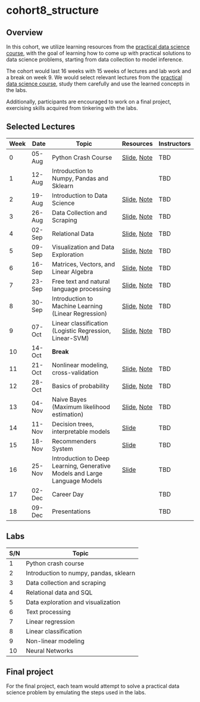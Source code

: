 # cohort8_structure

## Overview
In this cohort, we utilize learning resources from the [practical data science course](http://www.datasciencecourse.org/lectures/), with the goal of learning how to come up with practical solutions to data science problems, starting from data collection to model inference. 

The cohort would last 16 weeks with 15 weeks of lectures and lab work and a break on week 9. We would select relevant lectures from the [practical data science course](http://www.datasciencecourse.org/lectures/), study them carefully and use the learned concepts in the labs. 

Additionally, participants are encouraged to work on a final project, exercising skills acquired from tinkering with the labs.


## Selected Lectures
Week |Date |  Topic | Resources | Instructors
|---|---| ---| --- | --|
0| 05-Aug |  Python Crash Course | [Slide](), [Note]() | TBD
1| 12-Aug |  Introduction to Numpy, Pandas and Sklearn |  | TBD
2 |19-Aug | Introduction to Data Science | [Slide](http://www.datasciencecourse.org/slides/15388_S22_Lecture_1_intro.pdf), [Note](http://www.datasciencecourse.org/notes/intro/) | TBD
3 |26-Aug | Data Collection and Scraping | [Slide](http://www.datasciencecourse.org/slides/data_collection.pdf), [Note](http://www.datasciencecourse.org/notes/data_collection/) | TBD
4 |02-Sep | Relational Data | [Slide](http://www.datasciencecourse.org/slides/relational_data.pdf), [Note](http://www.datasciencecourse.org/notes/relational_data/) | TBD
5 |09-Sep | Visualization and Data Exploration | [Slide](http://www.datasciencecourse.org/slides/visualization.pdf), [Note](http://www.datasciencecourse.org/notes/visualization/) | TBD
6 |16-Sep | Matrices, Vectors, and Linear Algebra | [Slide](http://www.datasciencecourse.org/slides/matrices.pdf), [Note](http://www.datasciencecourse.org/notes/matrices/) | TBD
7 |23-Sep | Free text and natural language processing | [Slide](http://www.datasciencecourse.org/slides/15388_S22_Lecture_9_free_text.pdf), [Note](http://www.datasciencecourse.org/notes/free_text) | TBD
8 |30-Sep | Introduction to Machine Learning (Linear Regression) | [Slide](http://www.datasciencecourse.org/slides/ml_intro.pdf), [Note](http://www.datasciencecourse.org/notes/ml_intro/) |  TBD
9 |07-Oct | Linear classification (Logistic Regression, Linear-SVM) | [Slide](http://www.datasciencecourse.org/slides/linear_classification.pdf), [Note](http://www.datasciencecourse.org/notes/linear_classification/)| TBD
10 |14-Oct | **Break** |
11 |21-Oct |  Nonlinear modeling, cross-validation | [Slide](http://www.datasciencecourse.org/slides/15388_S22_Lecture_14_nonlinear_modeling.pdf), [Note](http://www.datasciencecourse.org/notes/nonlinear_modeling) | TBD
12 |28-Oct | Basics of probability | [Slide](http://www.datasciencecourse.org/slides/15388_S22_Lecture_16_probability.pdf), [Note](http://www.datasciencecourse.org/notes/probability) | TBD
13 |04-Nov | Naive Bayes (Maximum likelihood estimation) | [Slide](http://www.datasciencecourse.org/slides/15388_S22_Lecture_18_mle.pdf), [Note](http://www.datasciencecourse.org/notes/mle) | TBD
14 |11-Nov | Decision trees, interpretable models | [Slide](http://www.datasciencecourse.org/slides/15388_S22_Lecture_22_decision_trees.pdf) | TBD
15 |18-Nov | Recommenders System| [Slide]() | TBD
16 |25-Nov | Introduction to Deep Learning, Generative Models and Large Language Models | [Slide](http://www.datasciencecourse.org/slides/15388_S22_Lecture_23_deep_learning_preview.pdf) | TBD
17 |02-Dec | Career Day  |  | TBD
18 |09-Dec | Presentations  |  | TBD



## Labs
S/N | Topic | 
|---| ---|
1| Python crash course |
2| Introduction to numpy, pandas, sklearn |
3| Data collection and scraping |
4| Relational data and SQL |
5| Data exploration and visualization |
6| Text processing |
7| Linear regression |
8| Linear classification |
9| Non-linear modeling |
10| Neural Networks |





## Final project
For the final project, each team would attempt to solve a practical data science problem by emulating the steps used in the labs.
